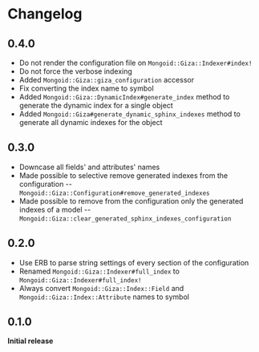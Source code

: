 # Changelog

## 0.4.0

* Do not render the configuration file on `Mongoid::Giza::Indexer#index!`
* Do not force the verbose indexing
* Added `Mongoid::Giza::giza_configuration` accessor
* Fix converting the index name to symbol
* Added `Mongoid::Giza::DynamicIndex#generate_index` method to generate the dynamic index for a single object
* Added `Mongoid::Giza#generate_dynamic_sphinx_indexes` method to generate all dynamic indexes for the object

## 0.3.0

* Downcase all fields' and attributes' names
* Made possible to selective remove generated indexes from the configuration -- `Mongoid::Giza::Configuration#remove_generated_indexes`
* Made possible to remove from the configuration only the generated indexes of a model -- `Mongoid::Giza::clear_generated_sphinx_indexes_configuration`

## 0.2.0

* Use ERB to parse string settings of every section of the configuration
* Renamed `Mongoid::Giza::Indexer#full_index` to `Mongoid::Giza::Indexer#full_index!`
* Always convert `Mongoid::Giza::Index::Field` and `Mongoid::Giza::Index::Attribute` names to symbol

## 0.1.0

**Initial release**
